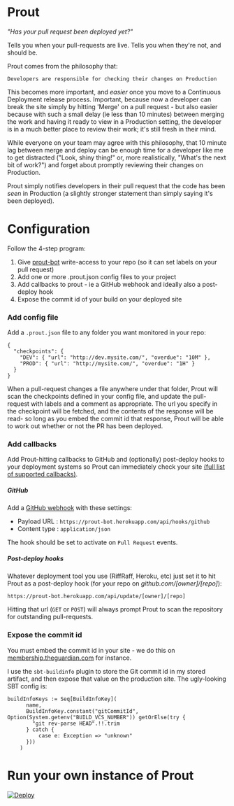 # Prout

_"Has your pull request been deployed yet?"_

Tells you when your pull-requests are live. Tells you when they're not, and should be.

Prout comes from the philosophy that:

    Developers are responsible for checking their changes on Production

This becomes more important, and _easier_ once you move to a Continuous Deployment
release process. Important, because now a developer can break the site simply by
hitting 'Merge' on a pull request - but also easier because with such a small delay
(ie less than 10 minutes) between merging the work and having it ready to view in a
Production setting, the developer is in a much better place to review their work;
it's still fresh in their mind.

While everyone on your team may agree with this philosophy, that 10 minute lag
between merge and deploy can be enough time for a developer like me to get distracted
("Look, shiny thing!" or, more realistically, "What's the next bit of work?") and
forget about promptly reviewing their changes on Production.

Prout simply notifies developers in their pull request that the code has been _seen_
in Production (a slightly stronger statement than simply saying it's been deployed).


# Configuration

Follow the 4-step program:

1. Give [prout-bot](https://github.com/prout-bot) write-access to your repo (so it can set labels on your pull request)
2. Add one or more .prout.json config files to your project
3. Add callbacks to prout - ie a GitHub webhook and ideally also a post-deploy hook
4. Expose the commit id of your build on your deployed site

### Add config file

Add a `.prout.json` file to any folder you want monitored in your repo:

```
{
  "checkpoints": {
    "DEV": { "url": "http://dev.mysite.com/", "overdue": "10M" },
    "PROD": { "url": "http://mysite.com/", "overdue": "1H" }
  }
}
```

When a pull-request changes a file anywhere under that folder, Prout will scan the
checkpoints defined in your config file, and update the pull-request with labels
and a comment as appropriate. The url you specify in the checkpoint will be fetched,
and the contents of the response will be read- so long as you embed the commit id
that response, Prout will be able to work out whether or not the PR has been deployed.

### Add callbacks

Add Prout-hitting callbacks to GitHub and (optionally) post-deploy hooks to your deployment systems
so Prout can immediately check your site
[(full list of supported callbacks)](https://github.com/guardian/prout/blob/master/conf/routes).

##### GitHub

Add a [GitHub webhook](https://developer.github.com/webhooks/creating/#setting-up-a-webhook)
with these settings:

* Payload URL : `https://prout-bot.herokuapp.com/api/hooks/github`
* Content type : `application/json`

The hook should be set to activate on `Pull Request` events.

##### Post-deploy hooks

Whatever deployment tool you use (RiffRaff, Heroku, etc) just set it to hit Prout
as a post-deploy hook (for your repo on _github.com/[owner]/[repo]_):

```
https://prout-bot.herokuapp.com/api/update/[owner]/[repo]
```

Hitting that url (`GET` or `POST`) will always prompt Prout to
scan the repository for outstanding pull-requests.

### Expose the commit id

You must embed the commit id in your site - we do this on
[membership.theguardian.com](https://membership.theguardian.com/)
for instance.

I use the `sbt-buildinfo` plugin to store the Git commit id in my stored artifact, and then expose
that value on the production site. The ugly-looking SBT config is:

```
buildInfoKeys := Seq[BuildInfoKey](
      name,
      BuildInfoKey.constant("gitCommitId", Option(System.getenv("BUILD_VCS_NUMBER")) getOrElse(try {
        "git rev-parse HEAD".!!.trim
      } catch {
          case e: Exception => "unknown"
      }))
    )
```

# Run your own instance of Prout

[![Deploy](https://www.herokucdn.com/deploy/button.png)](https://heroku.com/deploy?template=https://github.com/guardian/prout)
